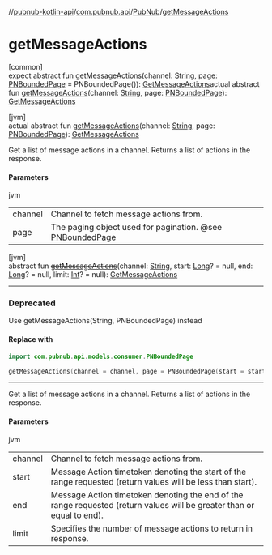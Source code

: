 //[pubnub-kotlin-api](../../../index.md)/[com.pubnub.api](../index.md)/[PubNub](index.md)/[getMessageActions](get-message-actions.md)

# getMessageActions

[common]\
expect abstract fun [getMessageActions](get-message-actions.md)(channel: [String](https://kotlinlang.org/api/latest/jvm/stdlib/kotlin/-string/index.html), page: [PNBoundedPage](../../../../../pubnub-kotlin/pubnub-kotlin-core-api/pubnub-kotlin-core-api/com.pubnub.api.models.consumer/-p-n-bounded-page/index.md) = PNBoundedPage()): [GetMessageActions](../../com.pubnub.api.endpoints.message_actions/-get-message-actions/index.md)actual abstract fun [getMessageActions](get-message-actions.md)(channel: [String](https://kotlinlang.org/api/latest/jvm/stdlib/kotlin/-string/index.html), page: [PNBoundedPage](../../../../../pubnub-kotlin/pubnub-kotlin-core-api/pubnub-kotlin-core-api/com.pubnub.api.models.consumer/-p-n-bounded-page/index.md)): [GetMessageActions](../../com.pubnub.api.endpoints.message_actions/-get-message-actions/index.md)

[jvm]\
actual abstract fun [getMessageActions](get-message-actions.md)(channel: [String](https://kotlinlang.org/api/latest/jvm/stdlib/kotlin/-string/index.html), page: [PNBoundedPage](../../../../../pubnub-kotlin/pubnub-kotlin-core-api/pubnub-kotlin-core-api/com.pubnub.api.models.consumer/-p-n-bounded-page/index.md)): [GetMessageActions](../../com.pubnub.api.endpoints.message_actions/-get-message-actions/index.md)

Get a list of message actions in a channel. Returns a list of actions in the response.

#### Parameters

jvm

| | |
|---|---|
| channel | Channel to fetch message actions from. |
| page | The paging object used for pagination. @see [PNBoundedPage](../../../../../pubnub-kotlin/pubnub-kotlin-core-api/pubnub-kotlin-core-api/com.pubnub.api.models.consumer/-p-n-bounded-page/index.md) |

[jvm]\
abstract fun [~~getMessageActions~~](get-message-actions.md)(channel: [String](https://kotlinlang.org/api/latest/jvm/stdlib/kotlin/-string/index.html), start: [Long](https://kotlinlang.org/api/latest/jvm/stdlib/kotlin/-long/index.html)? = null, end: [Long](https://kotlinlang.org/api/latest/jvm/stdlib/kotlin/-long/index.html)? = null, limit: [Int](https://kotlinlang.org/api/latest/jvm/stdlib/kotlin/-int/index.html)? = null): [GetMessageActions](../../com.pubnub.api.endpoints.message_actions/-get-message-actions/index.md)

---

### Deprecated

Use getMessageActions(String, PNBoundedPage) instead

#### Replace with

```kotlin
import com.pubnub.api.models.consumer.PNBoundedPage

```
```kotlin
getMessageActions(channel = channel, page = PNBoundedPage(start = start, end = end, limit = limit))
```
---

Get a list of message actions in a channel. Returns a list of actions in the response.

#### Parameters

jvm

| | |
|---|---|
| channel | Channel to fetch message actions from. |
| start | Message Action timetoken denoting the start of the range requested     (return values will be less than start). |
| end | Message Action timetoken denoting the end of the range requested     (return values will be greater than or equal to end). |
| limit | Specifies the number of message actions to return in response. |
